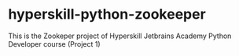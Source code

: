 # hyperskill-python-zookeeper
This is the Zookeper project of Hyperskill Jetbrains Academy Python Developer course (Project 1)
